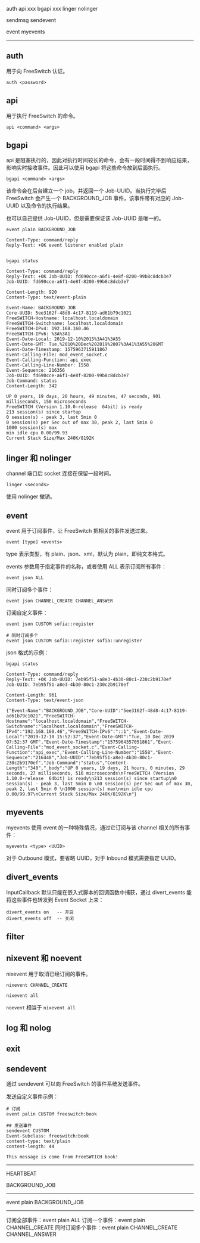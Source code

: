 
auth
api xxx
bgapi xxx
linger
nolinger

sendmsg
sendevent

event
myevents


---


## auth

用于向 FreeSwitch 认证。

```
auth <password>
```

## api

用于执行 FreeSwitch 的命令。

```
api <command> <args>
```

## bgapi

api 是阻塞执行的，因此对执行时间较长的命令，会有一段时间得不到响应结果，影响实时接收事件。因此可以使用 bgapi 将这些命令放到后面执行。

```
bgapi <command> <args>
```

该命令会在后台建立一个 job，并返回一个 Job-UUID。当执行完毕后 FreeSwitch 会产生一个 BACKGROUND_JOB 事件，该事件带有对应的 Job-UUID 以及命令的执行结果。

也可以自己提供 Job-UUID，但是需要保证该 Job-UUID 是唯一的。

```
event plain BACKGROUND_JOB

Content-Type: command/reply
Reply-Text: +OK event listener enabled plain


bgapi status

Content-Type: command/reply
Reply-Text: +OK Job-UUID: fd690cce-a6f1-4e8f-8200-99b8c8dcb3e7
Job-UUID: fd690cce-a6f1-4e8f-8200-99b8c8dcb3e7

Content-Length: 920
Content-Type: text/event-plain

Event-Name: BACKGROUND_JOB
Core-UUID: 5ee3162f-48d8-4c17-8119-ad61b79c1021
FreeSWITCH-Hostname: localhost.localdomain
FreeSWITCH-Switchname: localhost.localdomain
FreeSWITCH-IPv4: 192.168.160.46
FreeSWITCH-IPv6: %3A%3A1
Event-Date-Local: 2019-12-10%2015%3A41%3A55
Event-Date-GMT: Tue,%2010%20Dec%202019%2007%3A41%3A55%20GMT
Event-Date-Timestamp: 1575963715911867
Event-Calling-File: mod_event_socket.c
Event-Calling-Function: api_exec
Event-Calling-Line-Number: 1558
Event-Sequence: 216356
Job-UUID: fd690cce-a6f1-4e8f-8200-99b8c8dcb3e7
Job-Command: status
Content-Length: 342

UP 0 years, 19 days, 20 hours, 49 minutes, 47 seconds, 901 milliseconds, 150 microseconds
FreeSWITCH (Version 1.10.0-release  64bit) is ready
213 session(s) since startup
0 session(s) - peak 3, last 5min 0
0 session(s) per Sec out of max 30, peak 2, last 5min 0
1000 session(s) max
min idle cpu 0.00/99.93
Current Stack Size/Max 240K/8192K
```

## linger 和 nolinger

channel 端口后 socket 连接在保留一段时间。

```
linger <seconds>
```

使用 nolinger 撤销。

## event

event 用于订阅事件，让 FreeSwitch 把相关的事件发送过来。

```
event [type] <events>
```

type 表示类型，有 plain、json、xml，默认为 plain，即纯文本格式。

events 参数用于指定事件的名称，或者使用 ALL 表示订阅所有事件：

```
event json ALL
```

同时订阅多个事件：

```
event json CHANNEL_CREATE CHANNEL_ANSWER
```

订阅自定义事件：

```
event json CUSTOM sofia::register

# 同时订阅多个
event json CUSTOM sofia::register sofia::unregister
```

json 格式的示例：

```
bgapi status

Content-Type: command/reply
Reply-Text: +OK Job-UUID: 7eb95f51-a8e3-4b30-80c1-230c2b9170ef
Job-UUID: 7eb95f51-a8e3-4b30-80c1-230c2b9170ef

Content-Length: 961
Content-Type: text/event-json

{"Event-Name":"BACKGROUND_JOB","Core-UUID":"5ee3162f-48d8-4c17-8119-ad61b79c1021","FreeSWITCH-Hostname":"localhost.localdomain","FreeSWITCH-Switchname":"localhost.localdomain","FreeSWITCH-IPv4":"192.168.160.46","FreeSWITCH-IPv6":"::1","Event-Date-Local":"2019-12-10 15:52:37","Event-Date-GMT":"Tue, 10 Dec 2019 07:52:37 GMT","Event-Date-Timestamp":"1575964357051861","Event-Calling-File":"mod_event_socket.c","Event-Calling-Function":"api_exec","Event-Calling-Line-Number":"1558","Event-Sequence":"216448","Job-UUID":"7eb95f51-a8e3-4b30-80c1-230c2b9170ef","Job-Command":"status","Content-Length":"340","_body":"UP 0 years, 19 days, 21 hours, 0 minutes, 29 seconds, 27 milliseconds, 516 microseconds\nFreeSWITCH (Version 1.10.0-release  64bit) is ready\n213 session(s) since startup\n0 session(s) - peak 3, last 5min 0 \n0 session(s) per Sec out of max 30, peak 2, last 5min 0 \n1000 session(s) max\nmin idle cpu 0.00/99.97\nCurrent Stack Size/Max 240K/8192K\n"}
```

## myevents

myevents 使用 event 的一种特殊情况，通过它订阅与该 channel 相关的所有事件：

```
myevents <type> <UUID>
```

对于 Outbound 模式，要省略 UUID，对于 Inbound 模式需要指定 UUID。

## divert_events

InputCallback 默认只能在嵌入式脚本的回调函数中捕获，通过 divert_events 能将这些事件也转发到 Event Socket 上来：

```
divert_events on   -- 开启
divert_events off  -- 关闭
```

## filter

## nixevent 和 noevent

nixevent 用于取消已经订阅的事件。

```
nixevent CHANNEL_CREATE

nixevent all
```

`noevent` 相当于 `nixevent all`

## log 和 nolog

## exit

## sendevent

通过 sendevent 可以向 FreeSwitch 的事件系统发送事件。

发送自定义事件示例：

```
# 订阅
event palin CUSTOM freeswitch:book

## 发送事件
sendevent CUSTOM
Event-Subclass: freeswitch:book
content-type: text/plain
content-length: 44

This message is come from FreeSWTICH book!
```



---

HEARTBEAT


BACKGROUND_JOB

---

event plain BACKGROUND_JOB

---

订阅全部事件：event plain ALL
订阅一个事件：event plain CHANNEL_CREATE
同时订阅多个事件：event plain CHANNEL_CREATE CHANNEL_ANSWER

